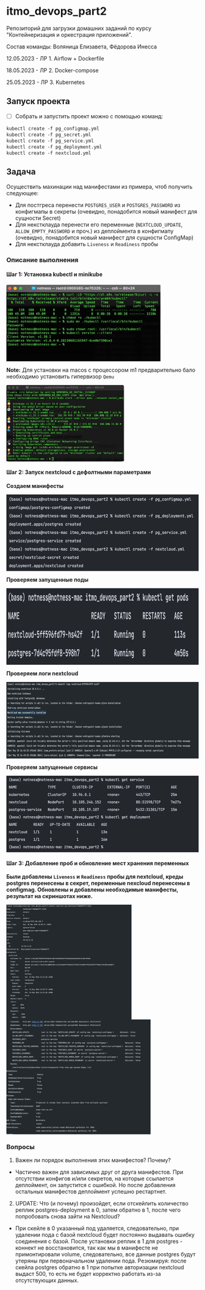 # itmo_devops_part2
Репозиторий для загрузки домашних заданий по курсу "Контейнеризация и оркестрация приложений". 

Состав команды: Воляница Елизавета, Фёдорова Инесса

12.05.2023 - ЛР 1. Airflow + Dockerfile

18.05.2023 - ЛР 2. Docker-compose

25.05.2023 - ЛР 3. Kubernetes


## Запуск проекта

- [ ] Собрать и запустить проект можно с помощью команд: 
```
kubectl create -f pg_configmap.yml
kubectl create -f pg_secret.yml
kubectl create -f pg_service.yml
kubectl create -f pg_deployment.yml
kubectl create -f nextcloud.yml
```


## Задача
Осуществить махинации над манифестами из примера, чтоб получить следующее:

- Для постгреса перенести `POSTGRES_USER` и `POSTGRES_PASSWORD` из конфигмапы в секреты (очевидно, понадобится новый манифест для сущности Secret)
- Для некстклауда перенести его переменные (`NEXTCLOUD_UPDATE`, `ALLOW_EMPTY_PASSWORD` и проч.) из деплоймента в конфигмапу (очевидно, понадобится новый манифест для сущности ConfigMap)
- Для некстклауда добавить `Liveness` и `Readiness` пробы

### Описание выполнения

#### Шаг 1: Установка kubectl и minikube
<img src="screenshots/kubectl_installation.jpg" height=200 align = "center"/>

**Note:** Для установки на macos с процессором m1 предварительно бало необходимо установить гипервизор `Qemu`

<img src="screenshots/minikube_installation.jpg" height=200 align = "center"/>

#### Шаг 2: Запуск nextcloud с дефолтными параметрами

**Создаем манифесты**

<img src="screenshots/step1.jpg" height=200 align = "center"/>

**Проверяем запущенные поды**

<img src="screenshots/step2.jpg" height=200 align = "center"/>

**Проверяем логи nextcloud**

<img src="screenshots/step3.jpg" height=200 align = "center"/>

**Проверяем запущенные сервисы**

<img src="screenshots/step4.jpg" height=200 align = "center"/>

#### Шаг 3: Добавление проб и обновление мест хранения переменных

**Были добавлены `Liveness` и `Readiness` пробы для nextcloud, креды postgres перенесены в секрет, переменные nexcloud перенесены в configmag. Обновлены и добавлены необходимые манифесты, результат на скриншотах ниже.**

<img src="screenshots/part2_screen1.jpg" height=300 align = "center"/>


<img src="screenshots/part2_screen2.jpg" height=300 align = "center"/>

### Вопросы
1. Важен ли порядок выполнения этих манифестов? Почему?
- Частично важен для зависимых друг от друга манифестов. При отсутствии конфигов и/или секретов, на которые ссылается деплоймент, он запустится с ошибкой. Но после добавления остальных манифестов деплоймент успешно рестартнет.
2. UPDATE: Что (и почему) произойдет, если отскейлить количество реплик postgres-deployment в 0, затем обратно в 1, после чего попробовать снова зайти на Nextcloud? 
- При скейле в 0 указанный под удаляется, следовательно, при удалении пода с базой nextcloud будет постоянно выдавать ошибку соединения с базой. После установки реплик в 1 для postgres - коннект не восстановится, так как мы в манифесте не примонтировали volume, следовательно, все данные postgres будут утеряны при первоначальном удалении пода. Резюмируя: после скейла postgres обратно в 1 при попытке авторизации nextcloud выдаст 500, то есть не будет корректно работать из-за отсутствующих данных.

